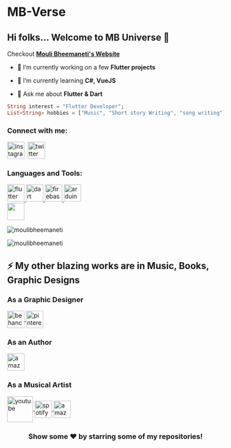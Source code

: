 # MB-Verse

## Hi folks... Welcome to MB Universe 👋

Checkout [**Mouli Bheemaneti's Website**](https://www.moulibheemaneti.com)

- 🔭 I’m currently working on a few **Flutter projects**

- 🌱 I’m currently learning  **C#, VueJS**

- 💬 Ask me about  **Flutter & Dart**

```dart
String interest = "Flutter Developer";
List<String> hobbies = ["Music", "Short story Writing", "song writing"];

````

### Connect with me:

<p align="left">

<a href="https://twitter.com/moulibheemaneti" target="blank">
<img align="center" src="https://github.com/moulibheemaneti/icons/blob/master/social%20icons/twitter-tile.svg" alt="instagram" height="40" width="40" /></a>&nbsp;

<a href="https://instagram.com/moulibheemaneti" target="blank">
<img align="center" src="https://github.com/moulibheemaneti/icons/blob/master/social%20icons/instagram-icon.svg" alt="twitter" height="40" width="40" /></a> &nbsp;

</p>

### Languages and Tools:

<p align="left">

<a href="https://flutter.dev" target="_blank">
<img src="https://www.vectorlogo.zone/logos/flutterio/flutterio-icon.svg" alt="flutter" width="40" height="40"/>
</a>

<a href="https://dart.dev" target="_blank">
<img src="https://www.vectorlogo.zone/logos/dartlang/dartlang-icon.svg" alt="dart" width="40" height="40"/>
</a>

<a href="https://firebase.google.com/" target="_blank">
<img src="https://www.vectorlogo.zone/logos/firebase/firebase-icon.svg" alt="firebase" width="40" height="40"/>
</a>

<a href="https://www.arduino.cc/" target="_blank">
<img src="https://cdn.worldvectorlogo.com/logos/arduino-1.svg" alt="arduino" width="40" height="40"/>
</a> 

<code>
<img height="40" src="https://raw.githubusercontent.com/github/explore/80688e429a7d4ef2fca1e82350fe8e3517d3494d/topics/javascript/javascript.png">
</code> 

</p>


<p>
<img align="center" src="https://github-readme-stats.vercel.app/api?username=moulibheemaneti&show_icons=true&locale=en" alt="moulibheemaneti" />
</p>

<p>
<img align="center" src="https://github-readme-streak-stats.herokuapp.com/?user=moulibheemaneti&" alt="moulibheemaneti" />
</p>

## ⚡ My other blazing works are in Music, Books, Graphic Designs </h2>
  
### As a Graphic Designer

<p align="left"> 

<a href="https://behance.com/moulibheemaneti" target="blank">
<img align="center" src="https://github.com/moulibheemaneti/icons/blob/master/social%20icons/behance-icon.svg" alt="behance" height="40" width="40" />
</a>

<a href="https://pinterest.com/moulibheemaneti" target="blank">
<img align="center" src="https://github.com/moulibheemaneti/icons/blob/master/social%20icons/pinterest-tile.svg" alt="pinterest" height="40" width="40" />
</a>
</p>

### As an Author
<p align="left">

<a href="https://www.amazon.in/Lover-Voice-Quotes-Mouli-Bheemaneti-ebook/dp/B08GFBB5NY" target="blank">
<img align="center" src="https://github.com/moulibheemaneti/icons/blob/master/music%20icons/amazon-icon.svg" alt="amazon" height="40" width="40" />
</a>
</p>

<!--* [Lover Voice](https://www.amazon.in/Lover-Voice-Quotes-Mouli-Bheemaneti-ebook/dp/B08GFBB5NY)-->

### As a Musical Artist

<p align="left">

<a href="https://youtube.com/bemouli" target="blank">
<img align="center" src="https://github.com/moulibheemaneti/icons/blob/master/music%20icons/youtube-full.svg" alt="youtube" height="60"/>
</a>

<a href="https:///open.spotify.com/artist/2ny7JyTgSvXGCnCJGx3jSt" target="blank">
<img align="center" src="https://github.com/moulibheemaneti/icons/blob/master/music%20icons/spotify-icon.svg" alt="spotify" height="40" width="40" />
</a>

<a href="https://music.amazon.in/artists/B088WXDMZT/mouli-bheemaneti" target="blank">
<img align="center" src="https://github.com/moulibheemaneti/icons/blob/master/music%20icons/amazon-icon.svg" alt="amazon" height="40" width="40" />
</a> 
  
</p>
  
<!--
* [Spotify](https://open.spotify.com/artist/2ny7JyTgSvXGCnCJGx3jSt)
* [Amazon Music](https://music.amazon.in/artists/B088WXDMZT/mouli-bheemaneti)
* [Youtube](https://www.youtube.com/bemouli)
* [Apple Music](https://music.apple.com/us/artist/mouli-bheemaneti/1519633704)
-->

<div align="center">

### Show some ❤️ by starring some of my repositories!

</div>

<!--
**moulibheemaneti/moulibheemaneti** is a ✨ _special_ ✨ repository because its `README.md` (this file) appears on your GitHub profile.

Here are some ideas to get you started:

- 🔭 I’m currently working on ...
- 🌱 I’m currently learning ...
- 👯 I’m looking to collaborate on ...
- 🤔 I’m looking for help with ...
- 💬 Ask me about ...
- 📫 How to reach me: ...
- 😄 Pronouns: ...
- ⚡ Fun fact: ...
-->
